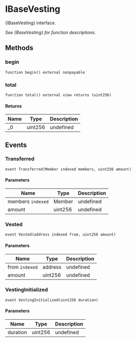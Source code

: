 # IBaseVesting





{IBaseVesting} interface.

*See {BaseVesting} for function descriptions.*

## Methods

### begin

```solidity
function begin() external nonpayable
```






### total

```solidity
function total() external view returns (uint256)
```






#### Returns

| Name | Type | Description |
|---|---|---|
| _0 | uint256 | undefined



## Events

### Transferred

```solidity
event Transferred(Member indexed members, uint256 amount)
```





#### Parameters

| Name | Type | Description |
|---|---|---|
| members `indexed` | Member | undefined |
| amount  | uint256 | undefined |

### Vested

```solidity
event Vested(address indexed from, uint256 amount)
```





#### Parameters

| Name | Type | Description |
|---|---|---|
| from `indexed` | address | undefined |
| amount  | uint256 | undefined |

### VestingInitialized

```solidity
event VestingInitialized(uint256 duration)
```





#### Parameters

| Name | Type | Description |
|---|---|---|
| duration  | uint256 | undefined |



